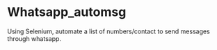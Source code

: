 # Whatsapp_automsg
Using Selenium, automate a list of numbers/contact to send messages through whatsapp.

